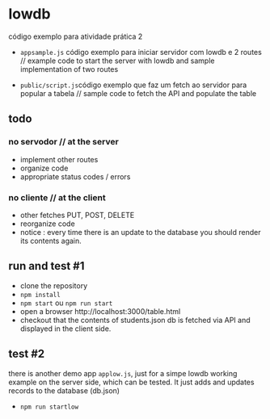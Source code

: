 # lowdb

código exemplo para atividade prática 2

* `appsample.js` código exemplo para iniciar servidor com lowdb e 2 routes // example code to start the server with lowdb and sample implementation of two routes

* `public/script.js`código exemplo que faz um fetch ao servidor para popular a tabela // sample code to fetch the API and populate the table

## todo
### no servodor // at the server 
* implement other routes
* organize code 
* appropriate  status codes / errors

### no cliente // at the client
* other fetches PUT, POST, DELETE
* reorganize code
* notice : every time there is an update to the database you should render its contents again.

## run and test #1
* clone the repository
* `npm install`
* `npm start` ou `npm run start`
* open  a browser http://localhost:3000/table.html
* checkout that the contents of students.json db is fetched via API and displayed in the client side.

## test #2
there is another demo app `applow.js`, just for a simpe lowdb working example on the server side, which can be tested. It just adds and updates records to the database (db.json)
* `npm run startlow`
